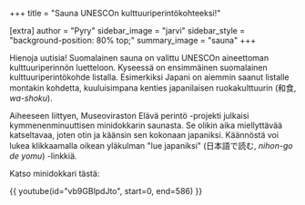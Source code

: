 +++
title = "Sauna UNESCOn kulttuuriperintökohteeksi!"

[extra]
author = "Pyry"
sidebar_image = "jarvi"
sidebar_style = "background-position: 80% top;"
summary_image = "sauna"
+++

Hienoja uutisia! Suomalainen sauna on valittu UNESCOn aineettoman kulttuuriperinnön luetteloon. Kyseessä on ensimmäinen suomalainen kulttuuriperintökohde listalla. Esimerkiksi Japani on aiemmin saanut listalle montakin kohdetta, kuuluisimpana kenties japanilaisen ruokakulttuurin (和食, *wa-shoku*).

<!-- more -->

Aiheeseen liittyen, Museoviraston Elävä perintö -projekti julkaisi kymmenenminuuttisen minidokkarin saunasta. Se olikin aika miellyttävää katseltavaa, joten otin ja käänsin sen kokonaan japaniksi. Käännöstä voi lukea klikkaamalla oikean yläkulman "lue japaniksi" (日本語で読む, *nihon-go de yomu*) -linkkiä.

Katso minidokkari tästä:

{{ youtube(id="vb9GBlpdJto", start=0, end=586) }}